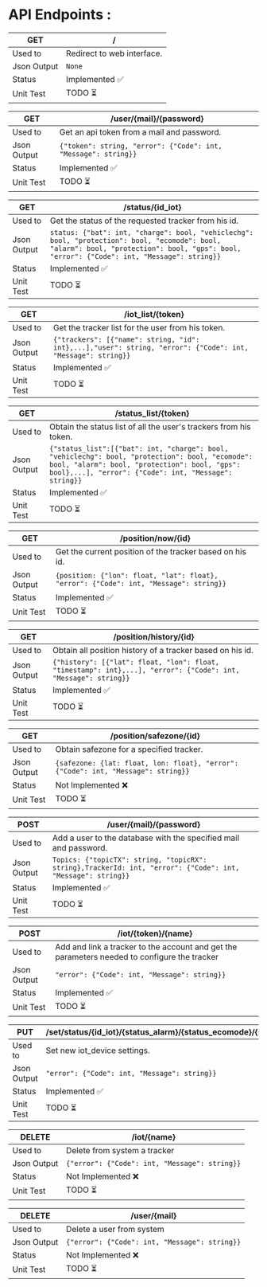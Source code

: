 # API Endpoints :

| GET         | /                                    |
| ----------- | ------------------------------------------------------------ |
| Used to     | Redirect to web interface.                                            |
| Json Output | `None` |
| Status      | Implemented ✅ |
| Unit Test      | TODO ⏳ |


| GET         | /user/{mail}/{password}                                    |
| ----------- | ---------------------------------------------------------- |
| Used to     | Get an api token from a mail and password.                  |
| Json Output | `{"token": string, "error": {"Code": int, "Message": string}}` |
| Status      | Implemented ✅ |
| Unit Test      | TODO ⏳ |

| GET         | /status/{id_iot}                                                                                                                                                                       |
| ----------- | ---------------------------------------------------------------------------------------------------------------------------------------------------------------------------------- |
| Used to     | Get the status of the requested tracker from his id.                                                                                                                                          |
| Json Output | `status: {"bat": int, "charge": bool, "vehiclechg": bool, "protection": bool, "ecomode": bool, "alarm": bool, "protection": bool, "gps": bool, "error": {"Code": int, "Message": string}}` |
| Status      | Implemented ✅ |
| Unit Test      | TODO ⏳ |


| GET         | /iot_list/{token}                                                                            |
| ----------- | -------------------------------------------------------------------------------------------- |
| Used to     | Get the tracker list for the user from his token.                                                        |
| Json Output | `{"trackers": [{"name": string, "id": int},...],"user": string, "error": {"Code": int, "Message": string}}` |
| Status      | Implemented ✅ |
| Unit Test      | TODO ⏳ |

| GET         | /status_list/{token}                                                                                                                                                                                           |
| ----------- | -------------------------------------------------------------------------------------------------------------------------------------------------------------------------------------------------------- |
| Used to     | Obtain the status list of all the user's trackers from his token.                                                                                                                                                          |
| Json Output | `{"status_list":[{"bat": int, "charge": bool, "vehiclechg": bool, "protection": bool, "ecomode": bool, "alarm": bool, "protection": bool, "gps": bool},...], "error": {"Code": int, "Message": string}}` |
| Status      | Implemented ✅ |
| Unit Test      | TODO ⏳ |

| GET         | /position/now/{id}                                                      |
| ----------- | ----------------------------------------------------------------------- |
| Used to     | Get the current position of the tracker based on his id.                               |
| Json Output | `{position: {"lon": float, "lat": float}, "error": {"Code": int, "Message": string}}` |
| Status      | Implemented ✅ |
| Unit Test      | TODO ⏳ |

| GET         | /position/history/{id}                                                                                       |
| ----------- | ------------------------------------------------------------------------------------------------------------ |
| Used to     | Obtain all position history of a tracker based on his id.                                                                      |
| Json Output | `{"history": [{"lat": float, "lon": float, "timestamp": int},...], "error": {"Code": int, "Message": string}}` |
| Status      | Implemented ✅ |
| Unit Test      | TODO ⏳ |

| GET         | /position/safezone/{id}                                                                                       |
| ----------- | ------------------------------------------------------------------------------------------------------------ |
| Used to     | Obtain safezone for a specified tracker.                                                                      |
| Json Output | `{safezone: {lat: float, lon: float}, "error": {"Code": int, "Message": string}}` |
| Status      | Not Implemented ❌ |
| Unit Test      | TODO ⏳ |

| POST        | /user/{mail}/{password}                                                                                                   |
| ----------- | --------------------------------------------------------------------------------------------------------------------- |
| Used to     | Add a user to the database with the specified mail and password.                          |
| Json Output | `Topics: {"topicTX": string, "topicRX": string},TrackerId: int, "error": {"Code": int, "Message": string}}` |
| Status      | Implemented ✅ |
| Unit Test      | TODO ⏳ |

| POST        | /iot/{token}/{name}                                                                                                   |
| ----------- | --------------------------------------------------------------------------------------------------------------------- |
| Used to     | Add and link a tracker to the account and get the parameters needed to configure the tracker                          |
| Json Output | `"error": {"Code": int, "Message": string}}` |
| Status      | Implemented ✅ |
| Unit Test      | TODO ⏳ |

| PUT         | /set/status/{id_iot}/{status_alarm}/{status_ecomode}/{status_protection}/{status_vh_charge}                                                                                   |
| ----------- | ------------------------------------------------------------------------------------------------------------ |
| Used to     | Set new iot_device settings.                                                                      |
| Json Output | `"error": {"Code": int, "Message": string}}` |
| Status      | Implemented ✅ |
| Unit Test      | TODO ⏳ |

| DELETE      | /iot/{name}                                 |
| ----------- | ------------------------------------------- |
| Used to     | Delete from system a tracker                |
| Json Output | `{"error": {"Code": int, "Message": string}}` |
| Status      | Not Implemented ❌ |
| Unit Test      | TODO ⏳ |

| DELETE      | /user/{mail}                                |
| ----------- | ------------------------------------------- |
| Used to     | Delete a user from system                   |
| Json Output | `{"error": {"Code": int, "Message": string}}` |
| Status      | Not Implemented ❌ |
| Unit Test      | TODO ⏳ |
